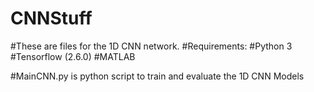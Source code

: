 # CNNStuff

#These are files for the 1D CNN network. 
#Requirements:
#Python 3
#Tensorflow (2.6.0)
#MATLAB

#MainCNN.py is python script to train and evaluate the 1D CNN Models
